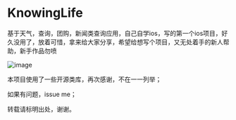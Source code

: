 # KnowingLife
基于天气，查询，团购，新闻类查询应用，自己自学ios，写的第一个ios项目，好久没用了，放着可惜，拿来给大家分享，希望给想写个项目，又无处着手的新人帮助，新手作品勿喷

 ![image](https://raw.githubusercontent.com/12207480/KnowingLife/master/Screenshot/knowingLife1.png)

本项目使用了一些开源类库，再次感谢，不在一一列举；

如果有问题，issue me；

转载请标明出处，谢谢。
